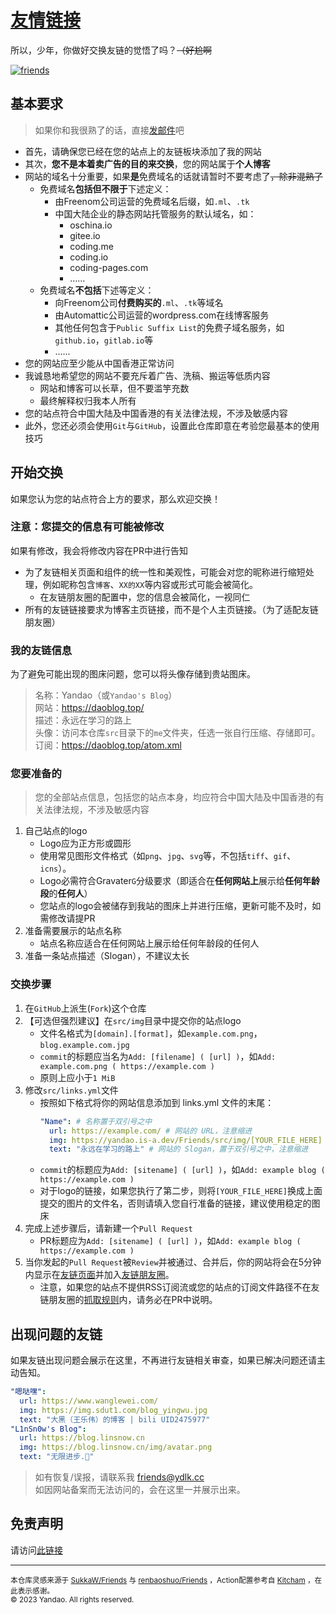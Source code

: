 # [友情链接](https://www.daoblog.top/friends)

所以，少年，你做好交换友链的觉悟了吗？~~（好尬啊~~

[![friends](https://socialify.git.ci/YanDao0313/friends/image?font=Bitter&language=1&name=1&owner=1&pulls=1&theme=Auto)](https://www.daoblog.top/friends)

## 基本要求

> 如果你和我很熟了的话，直接[发邮件](mailto:friends@ydlk.cc)吧

- 首先，请确保您已经在您的站点上的友链板块添加了我的网站  
- 其次，**您不是本着卖广告的目的来交换**，您的网站属于**个人博客**  
- 网站的域名十分重要，如果**是**免费域名的话就请暂时不要考虑了~~，除非混熟了~~  
    - 免费域名**包括但不限于**下述定义：  
        - 由Freenom公司运营的免费域名后缀，如`.ml`、`.tk`  
        - 中国大陆企业的静态网站托管服务的默认域名，如：  
            - oschina.io  
            - gitee.io  
            - coding.me  
            - coding.io  
            - coding-pages.com  
            - ......  
    - 免费域名**不包括**下述等定义：  
        - 向Freenom公司**付费购买的**`.ml`、`.tk`等域名  
        - 由Automattic公司运营的wordpress.com在线博客服务  
        - 其他任何包含于`Public Suffix List`的免费子域名服务，如`github.io`，`gitlab.io`等  
        - ......  
- 您的网站应至少能从中国香港正常访问  
- 我诚恳地希望您的网站不要充斥着广告、洗稿、搬运等低质内容  
    - 网站和博客可以长草，但不要滥竽充数  
    - 最终解释权归我本人所有  
- 您的站点符合中国大陆及中国香港的有关法律法规，不涉及敏感内容  
- 此外，您还必须会使用`Git`与`GitHub`，设置此仓库即意在考验您最基本的使用技巧  

## 开始交换

如果您认为您的站点符合上方的要求，那么欢迎交换！

### 注意：您提交的信息有可能被修改

如果有修改，我会将修改内容在PR中进行告知

- 为了友链相关页面和组件的统一性和美观性，可能会对您的昵称进行缩短处理，例如昵称包含`博客`、`XX的XX`等内容或形式可能会被简化。  
    - 在友链朋友圈的配置中，您的信息会被简化，一视同仁  
- 所有的友链链接要求为博客主页链接，而不是个人主页链接。（为了适配友链朋友圈）  

### 我的友链信息

为了避免可能出现的图床问题，您可以将头像存储到贵站图床。

> 名称：Yandao（或`Yandao's Blog`）  
> 网站：https://daoblog.top/  
> 描述：永远在学习的路上  
> 头像：访问本仓库`src`目录下的`me`文件夹，任选一张自行压缩、存储即可。  
> 订阅：https://daoblog.top/atom.xml  

### 您要准备的

> 您的全部站点信息，包括您的站点本身，均应符合中国大陆及中国香港的有关法律法规，不涉及敏感内容

1. 自己站点的logo  
    - Logo应为正方形或圆形  
    - 使用常见图形文件格式（如`png`、`jpg`、`svg`等，不包括`tiff`、`gif`、`icns`）。  
    - Logo必需符合Gravater`G`分级要求（即适合在**任何网站上**展示给**任何年龄段**的**任何人**）  
    - 您站点的logo会被储存到我站的图床上并进行压缩，更新可能不及时，如需修改请提PR
2. 准备需要展示的站点名称  
    - 站点名称应适合在任何网站上展示给任何年龄段的任何人  
3. 准备一条站点描述（Slogan），不建议太长

### 交换步骤

1. 在`GitHub`上派生(`Fork`)这个仓库  
2. 【可选但强烈建议】在`src/img`目录中提交你的站点logo  
    - 文件名格式为`[domain].[format]`，如`example.com.png`，`blog.example.com.jpg`  
    - `commit`的标题应当名为`Add: [filename] ( [url] )`，如`Add: example.com.png ( https://example.com )`  
    - 原则上应小于`1 MiB`
3. 修改`src/links.yml`文件  
    - 按照如下格式将你的网站信息添加到 links.yml 文件的末尾：  
        ```yml
        "Name": # 名称置于双引号之中
          url: https://example.com/ # 网站的 URL，注意缩进
          img: https://yandao.is-a.dev/Friends/src/img/[YOUR_FILE_HERE] # 网站 Logo 的 URL，将[YOUR_FILE_HERE]换成上面提交的图片
          text: "永远在学习的路上" # 网站的 Slogan，置于双引号之中，注意缩进
        ```  
    - `commit`的标题应为`Add: [sitename] ( [url] )`，如`Add: example blog ( https://example.com )`  
    - 对于logo的链接，如果您执行了第二步，则将`[YOUR_FILE_HERE]`换成上面提交的图片的文件名，否则请填入您自行准备的链接，建议使用稳定的图床
4. 完成上述步骤后，请新建一个`Pull Request`
    - PR标题应为`Add: [sitename] ( [url] )`，如`Add: example blog ( https://example.com )`  
5. 当你发起的`Pull Request`被`Review`并被通过、合并后，你的网站将会在5分钟内显示在[友链页面](https://www.daoblog.top/friends)并加入[友链朋友圈](https://www.daoblog.top/fcircle)。
    - 注意，如果您的站点不提供RSS订阅流或您的站点的订阅文件路径不在友链朋友圈的[抓取规则](https://fcircle-doc.yyyzyyyz.cn/#/settings?id=%e9%a1%b9%e7%9b%ae%e9%85%8d%e7%bd%ae)内，请务必在PR中说明。

## 出现问题的友链

如果友链出现问题会展示在这里，不再进行友链相关审查，如果已解决问题还请主动告知。

```yml
"嗯哒嘿":
  url: https://www.wanglewei.com/
  img: https://img.sdut1.com/blog_yingwu.jpg
  text: "大黑（王乐伟）的博客 | bili UID2475977"
"L1nSn0w's Blog":
  url: https://blog.linsnow.cn
  img: https://blog.linsnow.cn/img/avatar.png
  text: "无限进步.🎈"
```

> 如有恢复/误报，请联系我 [friends@ydlk.cc](mailto:friends@ydlk.cc)  
> 如因网站备案而无法访问的，会在这里一并展示出来。  

## 免责声明

请访问[此链接](https://www.daoblog.top/post/friendlinks-sm/)

---

<sub>本仓库灵感来源于 <a href="https://github.com/SukkaW/Friends">SukkaW/Friends</a> 与 <a href="https://github.com/renbaoshuo/Friends">renbaoshuo/Friends</a> ，Action配置参考自 <a href="https://github.com/Kitcham/hexo-links-json-generation">Kitcham</a> ，在此表示感谢。</sub><br>
<sub>&copy; 2023 Yandao. All rights reserved.</sub>
